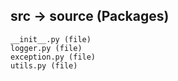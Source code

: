 ## src -> source (Packages)

```
__init__.py (file)
logger.py (file)
exception.py (file)
utils.py (file)
```
```

```